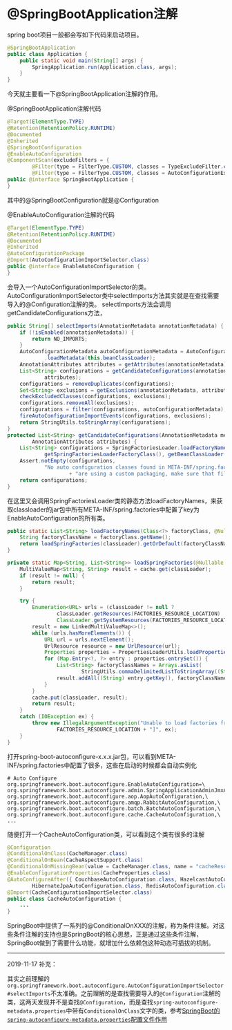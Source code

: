# @SpringBootApplication注解

spring boot项目一般都会写如下代码来启动项目。

```java
@SpringBootApplication  
public class Application {  
    public static void main(String[] args) {  
        SpringApplication.run(Application.class, args);  
    }  
}
```
今天就主要看一下@SpringBootApplication注解的作用。

@SpringBootApplication注解代码

```java
@Target(ElementType.TYPE)
@Retention(RetentionPolicy.RUNTIME)
@Documented
@Inherited
@SpringBootConfiguration
@EnableAutoConfiguration
@ComponentScan(excludeFilters = {
		@Filter(type = FilterType.CUSTOM, classes = TypeExcludeFilter.class),
		@Filter(type = FilterType.CUSTOM, classes = AutoConfigurationExcludeFilter.class) })
public @interface SpringBootApplication {
}
```
其中的@SpringBootConfiguration就是@Configuration

@EnableAutoConfiguration注解的代码
```java
@Target(ElementType.TYPE)
@Retention(RetentionPolicy.RUNTIME)
@Documented
@Inherited
@AutoConfigurationPackage
@Import(AutoConfigurationImportSelector.class)
public @interface EnableAutoConfiguration {
}
```
会导入一个AutoConfigurationImportSelector的类。
AutoConfigurationImportSelector类中selectImports方法其实就是在查找需要导入的@Configuration注解的类。
selectImports方法会调用getCandidateConfigurations方法，
```java
public String[] selectImports(AnnotationMetadata annotationMetadata) {
	if (!isEnabled(annotationMetadata)) {
		return NO_IMPORTS;
	}
	AutoConfigurationMetadata autoConfigurationMetadata = AutoConfigurationMetadataLoader
			.loadMetadata(this.beanClassLoader);
	AnnotationAttributes attributes = getAttributes(annotationMetadata);
	List<String> configurations = getCandidateConfigurations(annotationMetadata,
			attributes);
	configurations = removeDuplicates(configurations);
	Set<String> exclusions = getExclusions(annotationMetadata, attributes);
	checkExcludedClasses(configurations, exclusions);
	configurations.removeAll(exclusions);
	configurations = filter(configurations, autoConfigurationMetadata);
	fireAutoConfigurationImportEvents(configurations, exclusions);
	return StringUtils.toStringArray(configurations);
}
protected List<String> getCandidateConfigurations(AnnotationMetadata metadata,
		AnnotationAttributes attributes) {
	List<String> configurations = SpringFactoriesLoader.loadFactoryNames(
			getSpringFactoriesLoaderFactoryClass(), getBeanClassLoader());
	Assert.notEmpty(configurations,
			"No auto configuration classes found in META-INF/spring.factories. If you "
					+ "are using a custom packaging, make sure that file is correct.");
	return configurations;
}
```
在这里又会调用SpringFactoriesLoader类的静态方法loadFactoryNames，来获取classloader的jar包中所有META-INF/spring.factories中配置了key为EnableAutoConfiguration的所有类。
```java
public static List<String> loadFactoryNames(Class<?> factoryClass, @Nullable ClassLoader classLoader) {
	String factoryClassName = factoryClass.getName();
	return loadSpringFactories(classLoader).getOrDefault(factoryClassName, Collections.emptyList());
}

private static Map<String, List<String>> loadSpringFactories(@Nullable ClassLoader classLoader) {
	MultiValueMap<String, String> result = cache.get(classLoader);
	if (result != null) {
		return result;
	}

	try {
		Enumeration<URL> urls = (classLoader != null ?
				classLoader.getResources(FACTORIES_RESOURCE_LOCATION) :
				ClassLoader.getSystemResources(FACTORIES_RESOURCE_LOCATION));
		result = new LinkedMultiValueMap<>();
		while (urls.hasMoreElements()) {
			URL url = urls.nextElement();
			UrlResource resource = new UrlResource(url);
			Properties properties = PropertiesLoaderUtils.loadProperties(resource);
			for (Map.Entry<?, ?> entry : properties.entrySet()) {
				List<String> factoryClassNames = Arrays.asList(
						StringUtils.commaDelimitedListToStringArray((String) entry.getValue()));
				result.addAll((String) entry.getKey(), factoryClassNames);
			}
		}
		cache.put(classLoader, result);
		return result;
	}
	catch (IOException ex) {
		throw new IllegalArgumentException("Unable to load factories from location [" +
				FACTORIES_RESOURCE_LOCATION + "]", ex);
	}
}
```

打开spring-boot-autoconfigure-x.x.x.jar包，可以看到META-INF/spring.factories中配置了很多，这些在启动的时候都会自动实例化
```
# Auto Configure
org.springframework.boot.autoconfigure.EnableAutoConfiguration=\
org.springframework.boot.autoconfigure.admin.SpringApplicationAdminJmxAutoConfiguration,\
org.springframework.boot.autoconfigure.aop.AopAutoConfiguration,\
org.springframework.boot.autoconfigure.amqp.RabbitAutoConfiguration,\
org.springframework.boot.autoconfigure.batch.BatchAutoConfiguration,\
org.springframework.boot.autoconfigure.cache.CacheAutoConfiguration,\
...
```
随便打开一个CacheAutoConfiguration类，可以看到这个类有很多的注解

```java
@Configuration
@ConditionalOnClass(CacheManager.class)
@ConditionalOnBean(CacheAspectSupport.class)
@ConditionalOnMissingBean(value = CacheManager.class, name = "cacheResolver")
@EnableConfigurationProperties(CacheProperties.class)
@AutoConfigureAfter({ CouchbaseAutoConfiguration.class, HazelcastAutoConfiguration.class,
		HibernateJpaAutoConfiguration.class, RedisAutoConfiguration.class })
@Import(CacheConfigurationImportSelector.class)
public class CacheAutoConfiguration {
    ...
}
```
SpringBoot中提供了一系列的@ConditionalOnXXX的注解，称为条件注解。对这些条件注解的支持也是SpringBoot的核心思想，正是通过这些条件注解，SpringBoot做到了需要什么功能，就增加什么依赖包这种动态可插拔的机制。

-------
2019-11-17 补充：

其实之前理解的`org.springframework.boot.autoconfigure.AutoConfigurationImportSelector#selectImports`不太准确。之前理解的是查找需要导入的`@Configuration`注解的类，这两天发现并不是查找`@Configuration`，而是查找`spring-autoconfigure-metadata.properties`中带有`ConditionalOnClass`文字的类，参考[SpringBoot的`spring-autoconfigure-metadata.properties`配置文件作用](springboot-autoconfigure-module.md)
